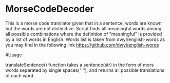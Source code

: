# MorseCodeDecoder
This is a morse code translator given that in a sentence, words are known but the words are not distinctive. Script finds all meaningful words among all possible combinations where the definition of "meaningful" is provided by  a list of words in English. Words list is taken from dwyl/english-words as you may find in the following link https://github.com/dwyl/english-words

#Usage

translateSentence() function takes a sentence(str) in the form of mors words seperated by single spaces(" "), and returns all possible translations of each word. 
